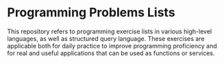 # Programming Problems Lists
This repository refers to programming exercise lists in various high-level languages, as well as structured query language. These exercises are applicable both for daily practice to improve programming proficiency and for real and useful applications that can be used as functions or services.

